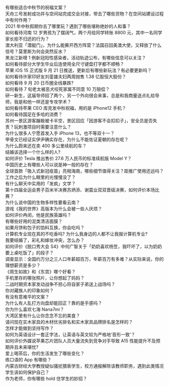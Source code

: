 有哪些适合中秋节的祝福文案？  
天舟三号发射成功并与空间站完成交会对接，带去了哪些货物？在空间站建设过程中有何作用？  
2021 年中秋假期你去了哪里玩？遇到了哪些堪称绝妙的人和事？  
如何看待河南 12 岁男孩为了摆阔气，两个月给同学转账 8800 元，其中一名同学家长拒不归还的行为？  
澳大利亚「潜艇门」，为什么能撕开西方阵营？法国召回美澳大使，又释放了什么信号？莫里斯为何会突然反水？  
黑龙江新增 1 例新冠阳性感染者，活动轨迹公布，有哪些信息可以关注？  
如何看待部分大学生毕业后连使用全尺寸键盘打字都不顺畅？  
苹果 iOS 15 正式版 9 月 21 日推送，更新后有哪些新玩法？有必要更新吗？  
如何看待许家印好友刘銮雄夫妇两周抛售 1.38 亿股恒大股份？  
如何看待 9 月 20 日币圈全线暴跌?  
如何看待 7 旬老太被恶犬咬死家属不同意 10 万赔偿？  
研一新生，这届导师招了两个，另一个外向很会来事，总是和我商量送点礼给导师，我是和他一样还是专攻学术？  
如何看待苹果 CEO 库克发中秋祝福，用的是 iPhone12 手机？  
如何看待国足在多哈的消费？  
苏州一景区游客蹦极被卡半空，景区回应「因游客不会扣扣子」，安全员是否失责？玩刺激项目时需要注意什么？  
为什么很多人宁愿首发入手 iPhone 13，也不等双十一？  
甲骨文已经证实伊尹确实存在，为什么不能佐证夏朝的存在呢？  
为什么蔚来还在卖 400 多公里续航的车？  
结婚该选择一个什么样的人?  
如何评价 Tesla 推出售价 27.6 万人民币的标准续航版 Model Y？  
中国历史上有哪些人可以说是神一般的存在？  
全球首款「吸入式新冠疫苗」亮相海南，哪些细节值得关注？距推广使用还远吗？  
工作之后为什么眼里的光慢慢没了？  
有什么聊天中实用的「发疯」文学？  
第十四届全运会男子百米半决赛苏炳添、谢震业双双晋级决赛，如何评价本场比赛？  
为什么说中国的生物多样性要看云南？  
游戏《我的世界》高版本为什么会被一些人厌烦？  
如何评价冉闵，他是民族英雄吗？  
有哪些好用的泥类清洁面膜？  
如果月饼和包子的馅料互换，你会吃吗？  
计算机专业现在真的不吃香吗? 为什么我身边的人都不让我报计算机专业?  
我要结婚了，彩礼和嫁妆冲突，怎么办？  
如何评价《脱口秀大会 S4》中何广智关于「奶奶喜欢杨笠，我吓坏了，以为奶奶要上桌吃饭了」的段子？  
调查显示：全国约万分之三人口年薪超百万，年薪百万有多难？从实际来说，你的理想薪资是多少？  
《周生如故》和《东宫》哪个好看？  
手机里存的哪张照片，让你想起了妈妈？  
二战时期资本家发动战争不担心将自家子弟送上战场吗？  
你对藏族人的印象如何？  
有没有意难平的文案？  
为什么有人乱打方向盘却能回正？靠的是手感吗？  
你为什么喜欢七海 Nana7mi？  
大湾区里有什么让你念念不忘的美食？  
请问现在实木家具的木材优劣排名和实木家具品牌排名是怎样的？  
怎样才能做到坚持写作？  
如何为英语设计一套正字法，让英语与英文较为严格地‘音形一致’？  
如何评价外媒说苹果芯片团队人员大量流失到竞争对手导致 A15 性能提升不及预期并且未来堪忧?  
爱上喝茶后，你的生活发生了哪些变化？  
练口语的 App 有哪些？  
内蒙古财经大学教授疑似骚扰猥亵学生，校方通报解除该教师职务，遇到此类情况学生该如何保护自己？  
作为老师，你有哪些 hold 住学生的妙招？  
